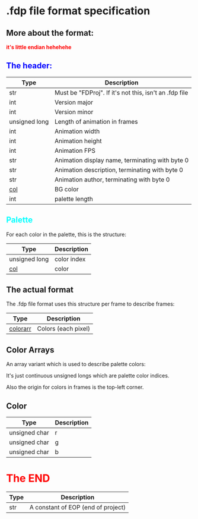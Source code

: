 # .fdp file format specification

  

## More about the format:

<span style="color: red;">__it's little endian hehehehe__</span>

  

## <span style="color: blue;">The header:</span>

| Type | Description |
| ---- | ----------- |
| str  | Must be "FDProj". If it's not this, isn't an .fdp file |
| int  | Version major |
| int  | Version minor |
| unsigned long | Length of animation in frames |
| int  | Animation width |
| int  | Animation height |
| int  | Animation FPS |
| str  | Animation display name, terminating with byte 0 |
| str  | Animation description, terminating with byte 0 |
| str  | Animation author, terminating with byte 0 |
| [col](#Color) | BG color |
| int | palette length |
  

## <span style="color: cyan;">Palette</span>

For each color in the palette, this is the structure:

| Type | Description |
| ---- | ----------- |
| unsigned long | color index |
| [col](#Color) | color |
  

## The actual format

The .fdp file format uses this structure per frame to describe frames:

| Type | Description |
|-------|------------|
| [colorarr](#color-arrays) | Colors (each pixel) |

  

## Color Arrays

An array variant which is used to describe palette colors:

It's just continuous unsigned longs which are palette color indices.

Also the origin for colors in frames is the top-left corner.

## Color

| Type | Description |
| ---- | ----------- |
| unsigned char | r |
| unsigned char | g |
| unsigned char | b |

  

# <span style="color: red;">The END</span>

| Type | Description |
| ---- | ----------- |
| str  | A constant of EOP (end of project)

